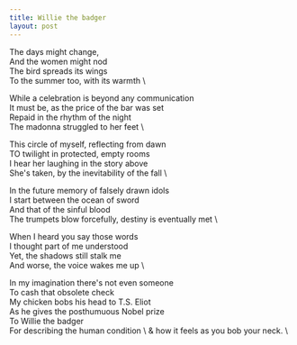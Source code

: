 ```yaml
---
title: Willie the badger
layout: post
---
```


The days might change, \
And the women might nod \
The bird spreads its wings \
To the summer too, with its warmth \

While a celebration is beyond any communication \
It must be, as the price of the bar was set \
Repaid in the rhythm of the night \
The madonna struggled to her feet \

This circle of myself, reflecting from dawn \
TO twilight in protected, empty rooms \
I hear her laughing in the story above \
She's taken, by the inevitability of the fall \

In the future memory of falsely drawn idols \
I start between the ocean of sword \
And that of the sinful blood \
The trumpets blow forcefully, destiny is eventually met \

When I heard you say those words \
I thought part of me understood \
Yet, the shadows still stalk me \
And worse, the voice wakes me up \

In my imagination there's not even someone \
To cash that obsolete check \
My chicken bobs his head to T.S. Eliot \
As he gives the posthumuous Nobel prize \
To Willie the badger \
For describing the human condition \ 
& how it feels as you bob your neck. \
